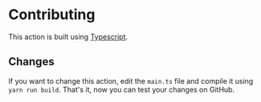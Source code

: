# Contributing

This action is built using [Typescript](https://help.github.com/en/actions/building-actions/creating-a-javascript-action). 

## Changes
If you want to change this action, edit the `main.ts` file and compile it using `yarn run build`.
That's it, now you can test your changes on GitHub. 